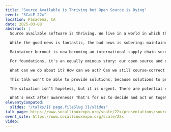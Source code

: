 ```yaml
---
title: "Source Available is Thriving but Open Source is Dying"
event: "SCaLE 22x"
location: Pasadena, CA
date: 2025-03-08
abstract: |
  Source available software is thriving. We live in a world in which there's more code accessible, findable, and ready for use than ever. Even major corporations now talk openly and seriously about their OSS strategy. Now, more than ever, the entire world runs on open source. We won, right?

  While the good news is fantastic, the bad news is sobering: maintainer burnout is worse than ever, project support is low, and funding everywhere has dried up at an alarmingly fast rate.

  Maintainer burnout is now becoming an international supply chain security risk, but industry response has been to add more pressure and obligations onto the shoulders of contributors that are already overworked, undervalued, and increasingly isolated. Support disappears faster than it appears, and it seems like every day a new project is putting a banner on their website stating a desperate plea: "Maintainers wanted." The story is playing out across a thousand projects — a story of thankless hours, long nights, and watching your family grow up without you; it's a story of forgetting what it's like to enjoy software because you're too busy being a combination therapist, crisis response team, conflict de-escalator, PR team, marketing team, and sales team; it's a story where our heroes lose, because they didn’t set out to be Hercules holding up digital worlds.

  For foundations, it's an equally ominous story: our open source and non profit foundations have long been a critical part of the glue that holds together the industry; they handle the thankless and intricate tasks of governance, and provide an integral legal, logistical, and operational bridge between industry and developers. The money and support they get sustains numerous projects, languages, and ecosystems. But now, too, that is drying up. Even companies that hire full time employees to work on open source have been divesting in the communities they rely on for their continued development and laying off long-time maintainers of the very projects their businesses depend on

  What can we do about it? How can we act? Can we still course-correct in time?

  This talk won't be able to provide solutions, because solutions to problems like this don’t come in neatly wrapped packages. Instead, it will be a painting, illuminating the scope of the problem and calling attention to the gravity of the situation, which often only gets discussed behind closed doors.

  The situation isn’t hopeless, but it is urgent. There are potential solutions we can utilize, and possible directions we can go. There are people and programs out there working right now to reverse the course, but heightened awareness and action is urgently needed. Right now, things are bad, and they’re getting much worse.

  What's next after awareness? That's for us to decide and act on together. But we can delay not a moment longer; for many, by the time you hear this talk, it will already be too late.
eleventyComputed:
  slides: "/talks/{{ page.fileSlug }}/slides"
talk_page: https://www.socallinuxexpo.org/scale/22x/presentations/source-available-thriving-open-source-dying
event_site: https://www.socallinuxexpo.org/scale/22x
video:
---
```

